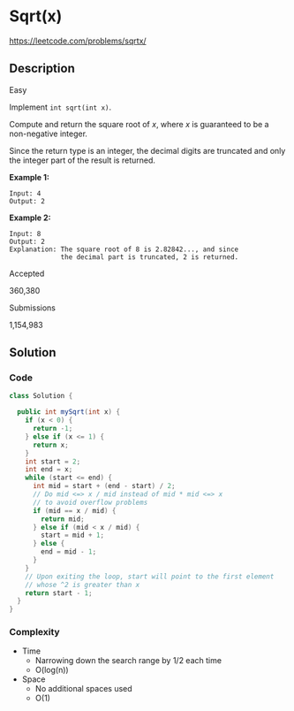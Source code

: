 # Sqrt(x)

<https://leetcode.com/problems/sqrtx/>

## Description

Easy

Implement `int sqrt(int x)`.

Compute and return the square root of _x_, where _x_ is guaranteed to be a non-negative integer.

Since the return type is an integer, the decimal digits are truncated and only the integer part of the result is returned.

**Example 1:**

```
Input: 4
Output: 2
```

**Example 2:**

```
Input: 8
Output: 2
Explanation: The square root of 8 is 2.82842..., and since
             the decimal part is truncated, 2 is returned.
```

Accepted

360,380

Submissions

1,154,983

## Solution

### Code

```java
class Solution {

  public int mySqrt(int x) {
    if (x < 0) {
      return -1;
    } else if (x <= 1) {
      return x;
    }
    int start = 2;
    int end = x;
    while (start <= end) {
      int mid = start + (end - start) / 2;
      // Do mid <=> x / mid instead of mid * mid <=> x
      // to avoid overflow problems
      if (mid == x / mid) {
        return mid;
      } else if (mid < x / mid) {
        start = mid + 1;
      } else {
        end = mid - 1;
      }
    }
    // Upon exiting the loop, start will point to the first element
    // whose ^2 is greater than x
    return start - 1;
  }
}
```

### Complexity

- Time
  - Narrowing down the search range by 1/2 each time
  - O(log(n))
- Space
  - No additional spaces used
  - O(1)
